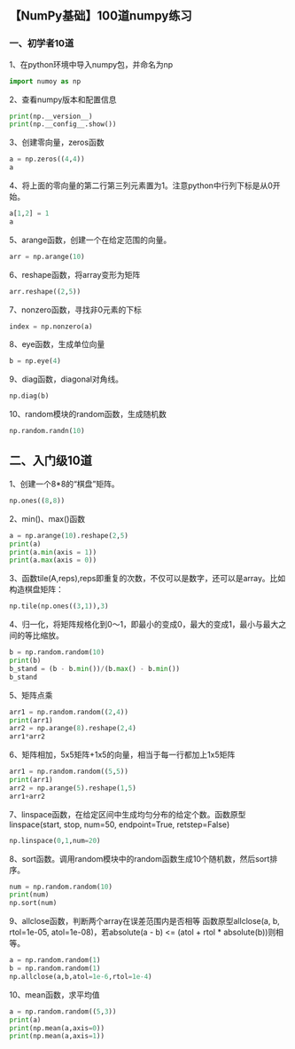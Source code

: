 ## 【NumPy基础】100道numpy练习

### 一、初学者10道

1、在python环境中导入numpy包，并命名为np

```python
import numoy as np
```

2、查看numpy版本和配置信息

```python
print(np.__version__)
print(np.__config__.show())
```

3、创建零向量，zeros函数

```python
a = np.zeros((4,4))
a
```

4、将上面的零向量的第二行第三列元素置为1。注意python中行列下标是从0开始。

```python
a[1,2] = 1
a
```

5、arange函数，创建一个在给定范围的向量。

```python
arr = np.arange(10)
```

6、reshape函数，将array变形为矩阵

```python
arr.reshape((2,5))
```

7、nonzero函数，寻找非0元素的下标

```python
index = np.nonzero(a)
```

8、eye函数，生成单位向量

```python
b = np.eye(4)
```

9、diag函数，diagonal对角线。

```python
np.diag(b)
```

10、random模块的random函数，生成随机数

```python
np.random.randn(10)
```

## 二、入门级10道

1、创建一个8*8的“棋盘”矩阵。

```python
np.ones((8,8))
```

2、min()、max()函数

```python
a = np.arange(10).reshape(2,5)
print(a)
print(a.min(axis = 1))
print(a.max(axis = 0))
```

3、函数tile(A,reps),reps即重复的次数，不仅可以是数字，还可以是array。比如构造棋盘矩阵：

```python
np.tile(np.ones((3,1)),3)
```

4、归一化，将矩阵规格化到0～1，即最小的变成0，最大的变成1，最小与最大之间的等比缩放。

```python
b = np.random.random(10)
print(b)
b_stand = (b - b.min())/(b.max() - b.min())
b_stand
```

5、矩阵点乘

```python
arr1 = np.random.random((2,4))
print(arr1)
arr2 = np.arange(8).reshape(2,4)
arr1*arr2
```

6、矩阵相加，5x5矩阵+1x5的向量，相当于每一行都加上1x5矩阵

```python
arr1 = np.random.random((5,5))
print(arr1)
arr2 = np.arange(5).reshape(1,5)
arr1+arr2
```

7、linspace函数，在给定区间中生成均匀分布的给定个数。函数原型 linspace(start, stop, num=50, endpoint=True, retstep=False)

```python
np.linspace(0,1,num=20)
```

8、sort函数。调用random模块中的random函数生成10个随机数，然后sort排序。

```python
num = np.random.random(10)
print(num)
np.sort(num)
```

9、allclose函数，判断两个array在误差范围内是否相等
函数原型allclose(a, b, rtol=1e-05, atol=1e-08)，若absolute(a - b) <= (atol + rtol * absolute(b))则相等。

```python
a = np.random.random(1)
b = np.random.random(1)
np.allclose(a,b,atol=1e-6,rtol=1e-4)
```

10、mean函数，求平均值

```python
a = np.random.random((5,3))
print(a)
print(np.mean(a,axis=0))
print(np.mean(a,axis=1))
```